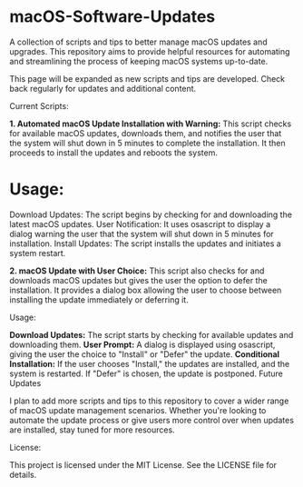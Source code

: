 # macOS-Software-Updates

A collection of scripts and tips to better manage macOS updates and upgrades. This repository aims to provide helpful resources for automating and streamlining the process of keeping macOS systems up-to-date.

This page will be expanded as new scripts and tips are developed. Check back regularly for updates and additional content.

Current Scripts:

**1. Automated macOS Update Installation with Warning:**
This script checks for available macOS updates, downloads them, and notifies the user that the system will shut down in 5 minutes to complete the installation. It then proceeds to install the updates and reboots the system.

# Usage:

Download Updates: The script begins by checking for and downloading the latest macOS updates.
User Notification: It uses osascript to display a dialog warning the user that the system will shut down in 5 minutes for installation.
Install Updates: The script installs the updates and initiates a system restart.


**2. macOS Update with User Choice:**
This script also checks for and downloads macOS updates but gives the user the option to defer the installation. It provides a dialog box allowing the user to choose between installing the update immediately or deferring it.

Usage:

**Download Updates:** The script starts by checking for available updates and downloading them.
**User Prompt:** A dialog is displayed using osascript, giving the user the choice to "Install" or "Defer" the update.
**Conditional Installation:** If the user chooses "Install," the updates are installed, and the system is restarted. If "Defer" is chosen, the update is postponed.
Future Updates

I plan to add more scripts and tips to this repository to cover a wider range of macOS update management scenarios. Whether you're looking to automate the update process or give users more control over when updates are installed, stay tuned for more resources.

License:

This project is licensed under the MIT License. See the LICENSE file for details.
